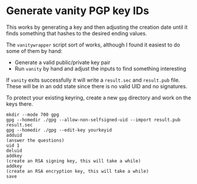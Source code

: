 Generate vanity PGP key IDs
===

This works by generating a key and then adjusting the creation date
until it finds something that hashes to the desired ending values.

The `vanitywrapper` script sort of works, although I found it easiest to
do some of them by hand:

* Generate a valid public/private key pair
* Run `vanity` by hand and adjust the inputs to find something interesting

If `vanity` exits successfully it will write a `result.sec` and `result.pub`
file.  These will be in an odd state since there is no valid UID and
no signatures.

To protect your existing keyring, create a new `gpg` directory and
work on the keys there.

```
mkdir --mode 700 gpg
gpg --homedir ./gpg --allow-non-selfsigned-uid --import result.pub result.sec
gpg --homedir ./gpg --edit-key yourkeyid
adduid
(answer the questions)
uid 1
deluid
addkey
(create an RSA signing key, this will take a while)
addkey
(create an RSA encryption key, this will take a while)
save
```


